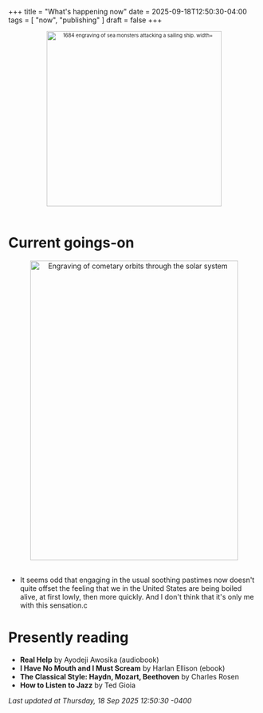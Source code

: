 +++
title = "What's happening now"
date = 2025-09-18T12:50:30-04:00
tags = [
    "now",
    "publishing"
]
draft = false
+++
<div align="center" style="font-size:x-small"><img src="https://milkfish08.s3.amazonaws.com/photo/blog/abovethefold/1684-untitled-engraving-of-sea-monsters-attacking-a-sailing-vessel-49fa31.jpg" alt="1684 engraving of sea monsters attacking a sailing ship. width="512" height="351" title="Sea monsters attacking a sailing ship" /></div><br clear="all" />

# Current goings-on

<div align="center"><img src="https://milkfish08.s3.amazonaws.com/photo/blog/comets.jpeg" height=600 width=417 alt="Engraving of cometary orbits through the solar system" title="Comets" /></div><br clear="all" />

* It seems odd that engaging in the usual soothing pastimes now doesn't quite offset the feeling that we in the United States are being boiled alive, at first lowly, then more quickly.
And I don't think that it's only me with this sensation.c

# Presently reading

* __Real Help__ by Ayodeji Awosika (audiobook)
* __I Have No Mouth and I Must Scream__ by Harlan Ellison (ebook)
* __The Classical Style: Haydn, Mozart, Beethoven__ by Charles Rosen
* __How to Listen to Jazz__ by Ted Gioia

*Last updated at Thursday, 18 Sep 2025 12:50:30 -0400*
